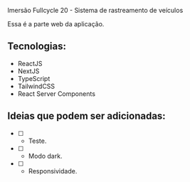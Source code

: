 Imersão Fullcycle 20 - Sistema de rastreamento de veículos

Essa é a parte web da aplicação.

## Tecnologias:

- ReactJS
- NextJS
- TypeScript
- TailwindCSS
- React Server Components

## Ideias que podem ser adicionadas:

- [ ] - Teste.
- [ ] - Modo dark.
- [ ] - Responsividade.

